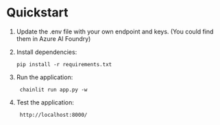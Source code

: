 # Quickstart

1. Update the .env file with your own endpoint and keys. (You could find them in Azure AI Foundry)


2. Install dependencies: 
    ```pip
    pip install -r requirements.txt
    ```

2. Run the application: 
    ```chainlit
     chainlit run app.py -w
    ```
3. Test the application:

    ```chainlit
     http://localhost:8000/
    ```